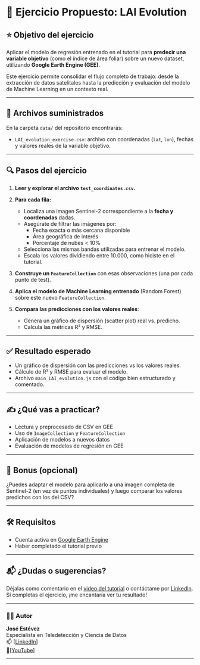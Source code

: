# 📘 Ejercicio Propuesto: LAI Evolution

##  ⭐ Objetivo del ejercicio

Aplicar el modelo de regresión entrenado en el tutorial para **predecir una variable objetivo** (como el índice de área foliar) sobre un nuevo dataset, utilizando **Google Earth Engine (GEE)**.

Este ejercicio permite consolidar el flujo completo de trabajo: desde la extracción de datos satelitales hasta la predicción y evaluación del modelo de Machine Learning en un contexto real.

---

## 📂 Archivos suministrados

En la carpeta `data/` del repositorio encontrarás:

- `LAI_evolution_exercise.csv`: archivo con coordenadas (`lat`, `lon`), fechas y valores reales de la variable objetivo.
---

## 🔍 Pasos del ejercicio

1. **Leer y explorar el archivo `test_coordinates.csv`.**

2. **Para cada fila:**
   - Localiza una imagen Sentinel-2 correspondiente a la **fecha y coordenadas** dadas.
   - Asegúrate de filtrar las imágenes por:
     - Fecha exacta o más cercana disponible
     - Área geográfica de interés
     - Porcentaje de nubes < 10%
   - Selecciona las mismas bandas utilizadas para entrenar el modelo.
   - Escala los valores dividiendo entre 10.000, como hiciste en el tutorial.

3. **Construye un `FeatureCollection`** con esas observaciones (una por cada punto de test).

4. **Aplica el modelo de Machine Learning entrenado** (Random Forest) sobre este nuevo `FeatureCollection`.

5. **Compara las predicciones con los valores reales**:
   - Genera un gráfico de dispersión (scatter plot) real vs. predicho.
   - Calcula las métricas R² y RMSE.

---

## ✅ Resultado esperado

- Un gráfico de dispersión con las predicciones vs los valores reales.
- Cálculo de R² y RMSE para evaluar el modelo.
- Archivo `main_LAI_evolution.js` con el código bien estructurado y comentado.

---

## ✍️ ¿Qué vas a practicar?

- Lectura y preprocesado de CSV en GEE
- Uso de `ImageCollection` y `FeatureCollection`
- Aplicación de modelos a nuevos datos
- Evaluación de modelos de regresión en GEE

---

## 🧩 Bonus (opcional)

¿Puedes adaptar el modelo para aplicarlo a una imagen completa de Sentinel-2 (en vez de puntos individuales) y luego comparar los valores predichos con los del CSV?

---

## 🛠️ Requisitos

- Cuenta activa en [Google Earth Engine](https://earthengine.google.com/)
- Haber completado el tutorial previo

---

## 📬 ¿Dudas o sugerencias?

Déjalas como comentario en el [video del tutorial](https://www.youtube.com/watch?v=PrO8NqEV_TU&t=1528s) o contáctame por [LinkedIn](https://www.linkedin.com/in/estevez-jose/).  
Si completas el ejercicio, ¡me encantaría ver tu resultado!

---

### 👨‍💻 Autor

**José Estévez**  
Especialista en Teledetección y Ciencia de Datos   
📫 [[LinkedIn](https://www.linkedin.com/in/estevez-jose/)]  
🎥[[YouTube](https://youtube.com/@fit2predictlab?si=0jnFQBtVOBCmNK9W)]

---
